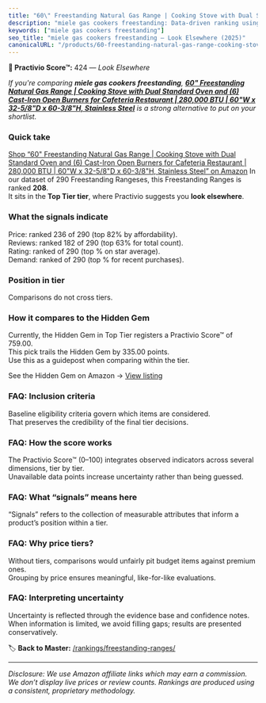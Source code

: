 ```yaml
---
title: "60\" Freestanding Natural Gas Range | Cooking Stove with Dual Standard Oven and (6) Cast-Iron Open Burners for Cafeteria Restaurant | 280,000 BTU | 60\"W x 32-5/8\"D x 60-3/8\"H, Stainless Steel"
description: "miele gas cookers freestanding: Data-driven ranking using the Practivio Score™. Positioned by quality, value, demand, findability, momentum."
keywords: ["miele gas cookers freestanding"]
seo_title: "miele gas cookers freestanding — Look Elsewhere (2025)"
canonicalURL: "/products/60-freestanding-natural-gas-range-cooking-stove-with-dual-standard-oven-and-6-cast-iron-open-burners-for-cafeteria-restaurant-280000-btu-60w-x-32-58d-x-60-38h-stainless-steel-B0CMW3N6YG/"
---
```


**🚫 Practivio Score™:** 424 — _Look Elsewhere_


*If you're comparing **miele gas cookers freestanding**, **[60" Freestanding Natural Gas Range | Cooking Stove with Dual Standard Oven and (6) Cast-Iron Open Burners for Cafeteria Restaurant | 280,000 BTU | 60"W x 32-5/8"D x 60-3/8"H, Stainless Steel](https://www.amazon.com/dp/B0CMW3N6YG?tag=practivio-20)** is a strong alternative to put on your shortlist.*
### Quick take
[Shop “60" Freestanding Natural Gas Range | Cooking Stove with Dual Standard Oven and (6) Cast-Iron Open Burners for Cafeteria Restaurant | 280,000 BTU | 60"W x 32-5/8"D x 60-3/8"H, Stainless Steel” on Amazon](https://www.amazon.com/dp/B0CMW3N6YG?tag=practivio-20)
In our dataset of 290 Freestanding Rangeses, this Freestanding Ranges is ranked **208**.  
It sits in the **Top Tier tier**, where Practivio suggests you **look elsewhere**.

### What the signals indicate
Price: ranked 236 of 290 (top 82% by affordability).  
Reviews: ranked 182 of 290 (top 63% for total count).  
Rating: ranked  of 290 (top % on star average).  
Demand: ranked  of 290 (top % for recent purchases).

### Position in tier
Comparisons do not cross tiers.

### How it compares to the Hidden Gem
Currently, the Hidden Gem in Top Tier registers a Practivio Score™ of 759.00.  
This pick trails the Hidden Gem by 335.00 points.  
Use this as a guidepost when comparing within the tier.  

See the Hidden Gem on Amazon → [View listing](https://www.amazon.com/dp/B07MYBQKDX?tag=practivio-20)

### FAQ: Inclusion criteria
Baseline eligibility criteria govern which items are considered.  
That preserves the credibility of the final tier decisions.

### FAQ: How the score works
The Practivio Score™ (0–100) integrates observed indicators across several dimensions, tier by tier.  
Unavailable data points increase uncertainty rather than being guessed.

### FAQ: What “signals” means here
“Signals” refers to the collection of measurable attributes that inform a product’s position within a tier.

### FAQ: Why price tiers?
Without tiers, comparisons would unfairly pit budget items against premium ones.  
Grouping by price ensures meaningful, like-for-like evaluations.

### FAQ: Interpreting uncertainty
Uncertainty is reflected through the evidence base and confidence notes.  
When information is limited, we avoid filling gaps; results are presented conservatively.


🏷️ **Back to Master:** [/rankings/freestanding-ranges/](/rankings/freestanding-ranges/)

---
_Disclosure: We use Amazon affiliate links which may earn a commission. We don’t display live prices or review counts. Rankings are produced using a consistent, proprietary methodology._
